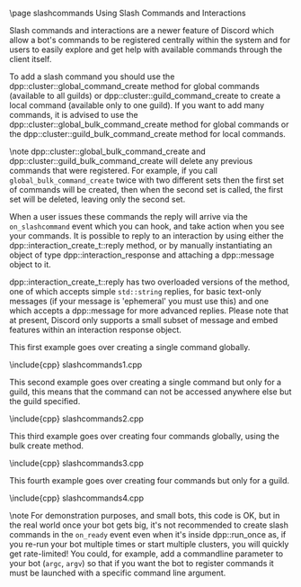 \page slashcommands Using Slash Commands and Interactions

Slash commands and interactions are a newer feature of Discord which allow a bot's commands to be registered centrally within the system and for users to easily explore and get help with available commands through the client itself.

To add a slash command you should use the dpp::cluster::global_command_create method for global commands (available to all guilds) or dpp::cluster::guild_command_create to create a local command (available only to one guild). If you want to add many commands, it is advised to use the dpp::cluster::global_bulk_command_create method for global commands or the dpp::cluster::guild_bulk_command_create method for local commands.

\note dpp::cluster::global_bulk_command_create and dpp::cluster::guild_bulk_command_create will delete any previous commands that were registered. For example, if you call `global_bulk_command_create` twice with two different sets then the first set of commands will be created, then when the second set is called, the first set will be deleted, leaving only the second set.

When a user issues these commands the reply will arrive via the `on_slashcommand` event which you can hook, and take action when you see your commands. It is possible to reply to an interaction by using either the dpp::interaction_create_t::reply method, or by manually instantiating an object of type dpp::interaction_response and attaching a dpp::message object to it.

dpp::interaction_create_t::reply has two overloaded versions of the method, one of which accepts simple `std::string` replies, for basic text-only messages (if your message is 'ephemeral' you must use this) and one which accepts a dpp::message for more advanced replies. Please note that at present, Discord only supports a small subset of message and embed features within an interaction response object.

This first example goes over creating a single command globally.

\include{cpp} slashcommands1.cpp

This second example goes over creating a single command but only for a guild, this means that the command can not be accessed anywhere else but the guild specified.

\include{cpp} slashcommands2.cpp

This third example goes over creating four commands globally, using the bulk create method.

\include{cpp} slashcommands3.cpp

This fourth example goes over creating four commands but only for a guild.

\include{cpp} slashcommands4.cpp

\note For demonstration purposes, and small bots, this code is OK, but in the real world once your bot gets big, it's not recommended to create slash commands in the `on_ready` event even when it's inside dpp::run_once as, if you re-run your bot multiple times or start multiple clusters, you will quickly get rate-limited! You could, for example, add a commandline parameter to your bot (`argc`, `argv`) so that if you want the bot to register commands it must be launched with a specific command line argument.